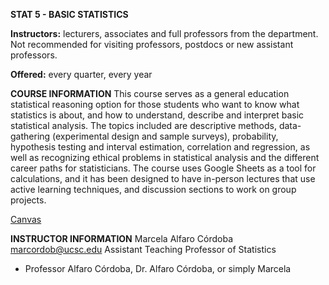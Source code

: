 **STAT 5 - BASIC STATISTICS**

**Instructors:** lecturers, associates and full professors from the department. Not recommended for visiting professors, postdocs or new assistant professors.

**Offered:** every quarter, every year

**COURSE INFORMATION**
This course serves as a general education statistical reasoning option for those students who want to know what statistics is about, and how to understand, describe and interpret basic statistical analysis. The topics included are descriptive methods, data-gathering (experimental design and sample surveys), probability, hypothesis testing and interval estimation, correlation and regression, as well as recognizing ethical problems in statistical analysis and the different career paths for statisticians. The course uses Google Sheets as a tool for calculations, and it has been designed to have in-person lectures that use active learning techniques, and discussion sections to work on group projects.

[Canvas](https:/canvas.ucsc.edu)

**INSTRUCTOR INFORMATION**
Marcela Alfaro Córdoba [marcordob@ucsc.edu](marcordob@ucsc.edu)
Assistant Teaching Professor of Statistics
- Professor Alfaro Córdoba, Dr. Alfaro Córdoba, or simply Marcela
